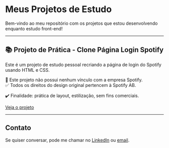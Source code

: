 # Meus Projetos de Estudo

Bem-vindo ao meu repositório com os projetos que estou desenvolvendo enquanto estudo front-end!

---

## 📚 Projeto de Prática - Clone Página Login Spotify

Este é um projeto de estudo pessoal recriando a página de login do Spotify usando HTML e CSS.

🚫 Este projeto não possui nenhum vínculo com a empresa Spotify.  
✅ Todos os direitos do design original pertencem à Spotify AB.

✔️ Finalidade: prática de layout, estilização, sem fins comerciais.

[Veja o projeto]()

---

## Contato

Se quiser conversar, pode me chamar no [LinkedIn](in/gustavo-nunes-2402b82a1) ou [email](dev.gustavohn@gmail.com).
